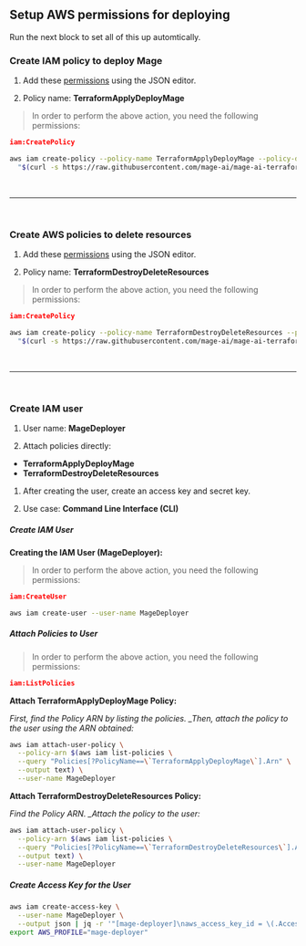 ## Setup AWS permissions for deploying

Run the next block to set all of this up automtically.

### Create IAM policy to deploy Mage

1. Add these
   [permissions](https://docs.mage.ai/production/deploying-to-cloud/aws/terraform-apply-policy)
   using the JSON editor.

1. Policy name: **TerraformApplyDeployMage**

> In order to perform the above action, you need the following permissions:

```json
iam:CreatePolicy
```

```sh
aws iam create-policy --policy-name TerraformApplyDeployMage --policy-document \
  "$(curl -s https://raw.githubusercontent.com/mage-ai/mage-ai-terraform-templates/master/aws/policies/TerraformApplyDeployMage.json)"
```

<br />

---

<br />

### Create AWS policies to delete resources

1. Add these
   [permissions](https://docs.mage.ai/production/deploying-to-cloud/aws/terraform-destroy-policy)
   using the JSON editor.

1. Policy name: **TerraformDestroyDeleteResources**

> In order to perform the above action, you need the following permissions:

```json
iam:CreatePolicy
```

```sh
aws iam create-policy --policy-name TerraformDestroyDeleteResources --policy-document \
  "$(curl -s https://raw.githubusercontent.com/mage-ai/mage-ai-terraform-templates/master/aws/policies/TerraformDestroyDeleteResources.json)"
```

<br />

---

<br />

### Create IAM user

1. User name: **MageDeployer**

1. Attach policies directly:

- **TerraformApplyDeployMage**
- **TerraformDestroyDeleteResources**

1. After creating the user, create an access key and secret key.

1. Use case: **Command Line Interface (CLI)**

##### Create IAM User

**Creating the IAM User (MageDeployer):**

> In order to perform the above action, you need the following permissions:

```json
iam:CreateUser
```

```sh
aws iam create-user --user-name MageDeployer
```

##### Attach Policies to User

> In order to perform the above action, you need the following permissions:

```json
iam:ListPolicies
```

**Attach TerraformApplyDeployMage Policy:**

_First, find the Policy ARN by listing the policies.
\_Then, attach the policy to the user using the ARN obtained:_

```sh
aws iam attach-user-policy \
  --policy-arn $(aws iam list-policies \
  --query "Policies[?PolicyName==\`TerraformApplyDeployMage\`].Arn" \
  --output text) \
  --user-name MageDeployer
```

**Attach TerraformDestroyDeleteResources Policy:**

_Find the Policy ARN. \_Attach the policy to the user:_

```sh
aws iam attach-user-policy \
  --policy-arn $(aws iam list-policies \
  --query "Policies[?PolicyName==\`TerraformDestroyDeleteResources\`].Arn" \
  --output text) \
  --user-name MageDeployer
```

##### Create Access Key for the User

```sh
aws iam create-access-key \
  --user-name MageDeployer \
  --output json | jq -r '"[mage-deployer]\naws_access_key_id = \(.AccessKey.AccessKeyId)\naws_secret_access_key = \(.AccessKey.SecretAccessKey)"' >> ~/.aws/credentials
export AWS_PROFILE="mage-deployer"
```